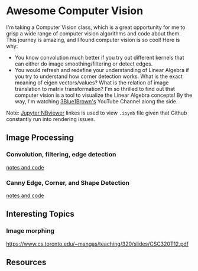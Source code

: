 # Awesome Computer Vision
I'm taking a Computer Vision class, which is a great opportunity for me to grisp a wide range of computer vision algorithms and code about them. This journey is amazing, and I found computer vision is so cool! Here is why:
* You know convolution much better if you try out different kernels that can either do image smoothing/filtering or detect edges. 
* You would refresh and redefine your understanding of Linear Algebra if you try to understand how corner detection works. What is the exact meaning of eigen vectors/values? What is the relation of image translation to matrix transformation? I'm so thrilled to find out that computer vision is a tool to visualize the Linear Algebra concepts! By the way, I'm watching [3Blue1Brown's](https://www.youtube.com/channel/UCYO_jab_esuFRV4b17AJtAw) YouTube Channel along the side. 

Note: [Jupyter NBviewer](https://nbviewer.jupyter.org/) linkes is used to view `.ipynb` file given that Github constantly run into rendering issues. 

## Image Processing
### Convolution, filtering, edge detection
[notes and code](https://nbviewer.jupyter.org/github/liyin2015/awesome-computer-vision/blob/master/convolution_filtering_edge_detection.ipynb)
### Canny Edge, Corner, and Shape Detection
[notes and code](https://nbviewer.jupyter.org/github/liyin2015/awesome-computer-vision/blob/master/edge_corner_shape_detection.ipynb)

## Interesting Topics
### Image morphing 
https://www.cs.toronto.edu/~mangas/teaching/320/slides/CSC320T12.pdf

## Resources
